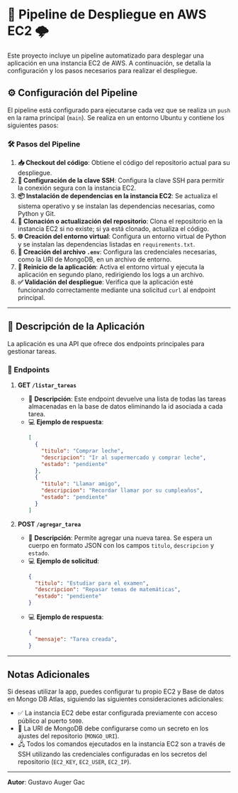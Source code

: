 # 🚀 Pipeline de Despliegue en AWS EC2 🌩️

Este proyecto incluye un pipeline automatizado para desplegar una aplicación en una instancia EC2 de AWS. A continuación, se detalla la configuración y los pasos necesarios para realizar el despliegue.

## ⚙️ Configuración del Pipeline

El pipeline está configurado para ejecutarse cada vez que se realiza un `push` en la rama principal (`main`). Se realiza en un entorno Ubuntu y contiene los siguientes pasos:

### 🛠️ Pasos del Pipeline

1. **📥 Checkout del código**: Obtiene el código del repositorio actual para su despliegue.
2. **🔑 Configuración de la clave SSH**: Configura la clave SSH para permitir la conexión segura con la instancia EC2.
3. **📦 Instalación de dependencias en la instancia EC2**: Se actualiza el sistema operativo y se instalan las dependencias necesarias, como Python y Git.
4. **📂 Clonación o actualización del repositorio**: Clona el repositorio en la instancia EC2 si no existe; si ya está clonado, actualiza el código.
5. **🌐 Creación del entorno virtual**: Configura un entorno virtual de Python y se instalan las dependencias listadas en `requirements.txt`.
6. **🔐 Creación del archivo `.env`**: Configura las credenciales necesarias, como la URI de MongoDB, en un archivo de entorno.
7. **🔄 Reinicio de la aplicación**: Activa el entorno virtual y ejecuta la aplicación en segundo plano, redirigiendo los logs a un archivo.
8. **✅ Validación del despliegue**: Verifica que la aplicación esté funcionando correctamente mediante una solicitud `curl` al endpoint principal.

---

## 🌟 Descripción de la Aplicación

La aplicación es una API que ofrece dos endpoints principales para gestionar tareas. 

### 📌 Endpoints

1. **GET `/listar_tareas`**
   - 📝 **Descripción**: Este endpoint devuelve una lista de todas las tareas almacenadas en la base de datos eliminando la id asociada a cada tarea.
   - 💻 **Ejemplo de respuesta**:
     ```json
     [
       {
         "titulo": "Comprar leche",
         "descripcion": "Ir al supermercado y comprar leche",
         "estado": "pendiente"
       },
       {
         "titulo": "Llamar amigo",
         "descripcion": "Recordar llamar por su cumpleaños",
         "estado": "pendiente"
       }
     ]
     ```

2. **POST `/agregar_tarea`**
   - 📝 **Descripción**: Permite agregar una nueva tarea. Se espera un cuerpo en formato JSON con los campos `titulo`, `descripcion` y `estado`.
   - 💻 **Ejemplo de solicitud**:
     ```json
     {
       "titulo": "Estudiar para el examen",
       "descripcion": "Repasar temas de matemáticas",
       "estado": "pendiente"
     }
     ```
   - 💻 **Ejemplo de respuesta**:
     ```json
     {
       "mensaje": "Tarea creada",
     }
     ```

---

## Notas Adicionales

Si deseas utilizar la app, puedes configurar tu propio EC2 y Base de datos en Mongo DB Atlas, siguiendo las siguientes consideraciones adicionales:

- ✅ La instancia EC2 debe estar configurada previamente con acceso público al puerto `5000`.
- 🔐 La URI de MongoDB debe configurarse como un secreto en los ajustes del repositorio (`MONGO_URI`).
- 🖧 Todos los comandos ejecutados en la instancia EC2 son a través de SSH utilizando las credenciales configuradas en los secretos del repositorio (`EC2_KEY`, `EC2_USER`, `EC2_IP`).

---

**Autor**: Gustavo Auger Gac
